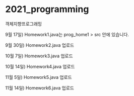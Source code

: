 # 2021_programming
객체지향프로그래밍

9월 17일) Homework1.java는 prog_home1 > src 안에 있습니다.

9월 30일) Homework2.java 업로드

10월 7일) Homework3.java 업로드

10월 14일) Homework4.java 업로드

11월 5일) Homework5.java 업로드

11월 14일) Homework6.java 업로드

